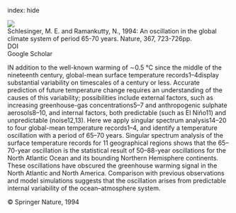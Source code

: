 index: hide

<div class="Citation">
    <div class="Citation-thumb CitationThumb-linked"  data-href="https://doi.org/10.1038/367723a0">
      <img src="https://static.claimspace.cloud/climate-study-static/refs/thumbs/10/Schlesinger_and_Ramankutty_1994-thumb.png" />
    </div>

  <div class="Citation-body">
    <div class="Citation-text">Schlesinger, M. E. and Ramankutty, N., 1994: An oscillation in the global climate system of period 65-70 years. <span class="Article-journal">Nature, </span><span class="Article-volume">367, </span>723-726pp.</div>
    <div class="Citation-links">
      <div class="CitationLink" data-href="https://doi.org/10.1038/367723a0">
        <div class="CitationLink-icon CitationLink-Doi"></div>
        <div class="CitationLink-text">DOI</div>
      </div>
      <div class="CitationLink" data-href="https://scholar.google.com/scholar?q=10.1038/367723a0">
        <div class="CitationLink-icon CitationLink-Scholar"></div>
        <div class="CitationLink-text">Google Scholar</div>
      </div>
    </div>
  </div>
</div>

IN addition to the well-known warming of ∼0.5 °C since the middle of the nineteenth century, global-mean surface temperature records1–4display substantial variability on timescales of a century or less. Accurate prediction of future temperature change requires an understanding of the causes of this variability; possibilities include external factors, such as increasing greenhouse-gas concentrations5–7 and anthropogenic sulphate aerosols8–10, and internal factors, both predictable (such as El Niño11) and unpredictable (noise12,13). Here we apply singular spectrum analysis14–20 to four global-mean temperature records1–4, and identify a temperature oscillation with a period of 65–70 years. Singular spectrum analysis of the surface temperature records for 11 geographical regions shows that the 65–70-year oscillation is the statistical result of 50–88-year oscillations for the North Atlantic Ocean and its bounding Northern Hemisphere continents. These oscillations have obscured the greenhouse warming signal in the North Atlantic and North America. Comparison with previous observations and model simulations suggests that the oscillation arises from predictable internal variability of the ocean–atmosphere system.

<div class="Citation-copy">
&copy; Springer Nature, 1994
</div>